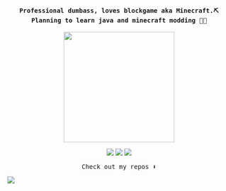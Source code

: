 
<h4 align="center"><samp> Professional dumbass, loves blockgame aka Minecraft.⛏ Planning to learn java and minecraft modding 💪💪</samp></h4>

<p align="center">
  <img width="250" src="https://i.pinimg.com/originals/95/db/9b/95db9b38bc79aa7d4290b32f1f4f6710.jpg">
</p>


<p align="center">
<a href= "https://i.imgur.com/1f79dnb.png"><img src="https://img.icons8.com/48/000000/discord.png"/></a>
<a href= "https://twitter.com/_XiJinpooh"><img src="https://img.icons8.com/48/000000/twitter.png"/></a>
<a href= "https://namemc.com/profile/_XiJinpooh.1"><img src="https://img.icons8.com/fluency-systems-regular/48/000000/minecraft-creeper.png"/></a>
</p>

<p align="center"><samp>
Check out my repos ⬇️
  </samp>
</p>

![](https://visitor-badge.glitch.me/badge?page_id=XiJinpooh.XiJinpooh)

<!--
**XiJinpooh/XiJinpooh** is a ✨ _special_ ✨ repository because its `README.md` (this file) appears on your GitHub profile.

Here are some ideas to get you started:

- 🔭 I’m currently working on ...
- 🌱 I’m currently learning ...
- 👯 I’m looking to collaborate on ...
- 🤔 I’m looking for help with ...
- 💬 Ask me about ...
- 📫 How to reach me: ...
- 😄 Pronouns: ...
- ⚡ Fun fact: ...
-->
